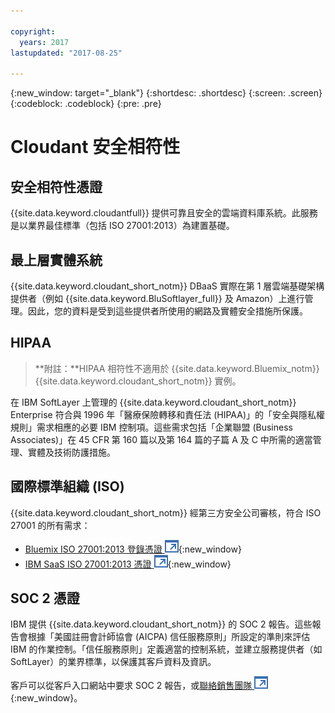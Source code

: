 ```yaml
---

copyright:
  years: 2017
lastupdated: "2017-08-25"

---
```


{:new_window: target="_blank"}
{:shortdesc: .shortdesc}
{:screen: .screen}
{:codeblock: .codeblock}
{:pre: .pre}

<!-- Acrolinx: 2017-04-28 -->

# Cloudant 安全相符性

## 安全相符性憑證

{{site.data.keyword.cloudantfull}} 提供可靠且安全的雲端資料庫系統。此服務是以業界最佳標準（包括 ISO 27001:2013）為建置基礎。

## 最上層實體系統

{{site.data.keyword.cloudant_short_notm}} DBaaS 實際在第 1 層雲端基礎架構提供者（例如 {{site.data.keyword.BluSoftlayer_full}} 及 Amazon）上進行管理。因此，您的資料是受到這些提供者所使用的網路及實體安全措施所保護。

## HIPAA

> **附註：**HIPAA 相符性不適用於 {{site.data.keyword.Bluemix_notm}} {{site.data.keyword.cloudant_short_notm}} 實例。

在 IBM SoftLayer 上管理的 {{site.data.keyword.cloudant_short_notm}} Enterprise 符合與 1996 年「醫療保險轉移和責任法 (HIPAA)」的「安全與隱私權規則」需求相應的必要 IBM 控制項。這些需求包括「企業聯盟 (Business Associates)」在 45 CFR 第 160 篇以及第 164 篇的子篇 A 及 C 中所需的適當管理、實體及技術防護措施。

## 國際標準組織 (ISO)

{{site.data.keyword.cloudant_short_notm}} 經第三方安全公司審核，符合 ISO 27001 的所有需求：
* [Bluemix ISO 27001:2013 登錄憑證 ![外部鏈結圖示](../images/launch-glyph.svg "外部鏈結圖示")](ftp://public.dhe.ibm.com/cloud/bluemix/compliance/Bluemix_ISO27K1_WWCert_2016.pdf){:new_window}
* [IBM SaaS ISO 27001:2013 憑證 ![外部鏈結圖示](../images/launch-glyph.svg "外部鏈結圖示")](https://www-01.ibm.com/common/ssi/cgi-bin/ssialias?subtype=ST&infotype=SA&htmlfid=KUJ12445USEN&attachment=KUJ12445USEN.PDF){:new_window}

## SOC 2 憑證

IBM 提供 {{site.data.keyword.cloudant_short_notm}} 的 SOC 2 報告。這些報告會根據「美國註冊會計師協會 (AICPA) 信任服務原則」所設定的準則來評估 IBM 的作業控制。「信任服務原則」定義適當的控制系統，並建立服務提供者（如 SoftLayer）的業界標準，以保護其客戶資料及資訊。

客戶可以從客戶入口網站中要求 SOC 2 報告，或[聯絡銷售團隊 ![外部鏈結圖示](../images/launch-glyph.svg "外部鏈結圖示")](https://cloudant.com/history/contact-us/){:new_window}。

